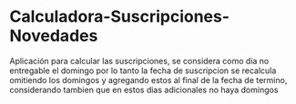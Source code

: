 # Calculadora-Suscripciones-Novedades
Aplicación para calcular las suscripciones, se considera como dia no entregable el domingo por lo tanto la fecha de suscripcion se recalcula omitiendo los domingos y agregando estos al final de la fecha de termino, considerando tambien que en estos dias adicionales no haya domingos

